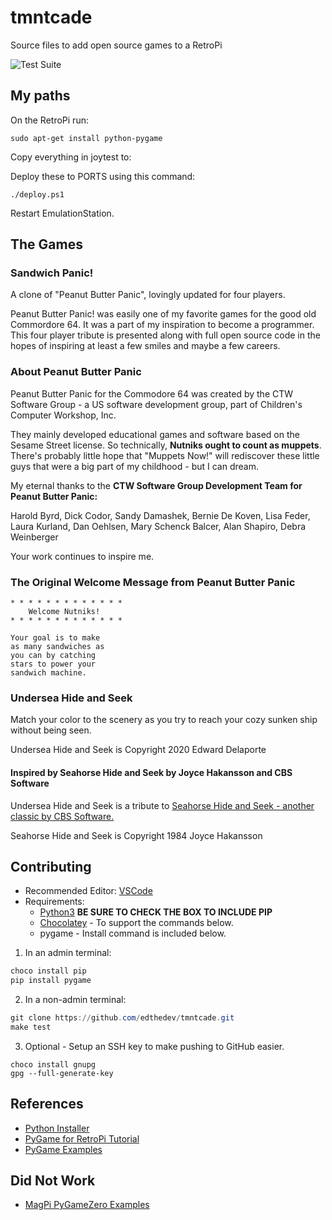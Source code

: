 # tmntcade
Source files to add open source games to a RetroPi

![Test Suite](https://github.com/edthedev/tmntcade/workflows/Test%20Suite/badge.svg)

## My paths

On the RetroPi run:
```
sudo apt-get install python-pygame
```

Copy everything in joytest to:

Deploy these to PORTS using this command:
```
./deploy.ps1
```

Restart EmulationStation.

## The Games

### Sandwich Panic!

A clone of "Peanut Butter Panic", lovingly updated for four players.

Peanut Butter Panic! was easily one of my favorite games for the good old Commordore 64.
It was a part of my inspiration to become a programmer.
This four player tribute is presented along with
full open source code in the hopes of inspiring at least a few smiles and maybe a few careers.


### About Peanut Butter Panic

Peanut Butter Panic for the Commodore 64 was created by the CTW Software Group - a US software development group, part of Children's Computer Workshop, Inc.

They mainly developed educational games and software based on the Sesame Street license. So technically, **Nutniks ought to count as muppets**. There's probably little hope that "Muppets Now!" will rediscover these little guys that were a big part of my childhood - but I can dream.

My eternal thanks to the **CTW Software Group Development Team for Peanut Butter Panic:**

Harold Byrd, Dick Codor, Sandy Damashek, Bernie De Koven,
Lisa Feder, Laura Kurland, Dan Oehlsen, Mary Schenck Balcer, Alan Shapiro, Debra Weinberger

Your work continues to inspire me.

### The Original Welcome Message from Peanut Butter Panic

```
* * * * * * * * * * * * * 
    Welcome Nutniks!
* * * * * * * * * * * * * 

Your goal is to make 
as many sandwiches as 
you can by catching
stars to power your
sandwich machine.
```

### Undersea Hide and Seek

Match your color to the scenery as you try to reach your cozy sunken ship without being seen.

Undersea Hide and Seek is Copyright 2020 Edward Delaporte

#### Inspired by Seahorse Hide and Seek by Joyce Hakansson and CBS Software

[21]: https://artsandculture.google.com/asset/video-game-commodore-64-sea-horse-hide-n-seek/WAGzMakMQ4NVgA?hl=en

Undersea Hide and Seek is a tribute to [Seahorse Hide and Seek - another classic by CBS Software.][21]

Seahorse Hide and Seek is Copyright 1984 Joyce Hakansson


## Contributing

+ Recommended Editor: [VSCode](https://code.visualstudio.com/)
+ Requirements:
  + [Python3](https://www.python.org/downloads/) **BE SURE TO CHECK THE BOX TO INCLUDE PIP**
  + [Chocolatey](https://chocolatey.org/install) - To support the commands below.
  + pygame - Install command is included below.

1. In an admin terminal:
```powershell
choco install pip
pip install pygame
```

2. In a non-admin terminal:
```powershell
git clone https://github.com/edthedev/tmntcade.git
make test
```

3. Optional - Setup an SSH key to make pushing to GitHub easier.
```
choco install gnupg
gpg --full-generate-key
```

## References

- [Python Installer][1]
- [PyGame for RetroPi Tutorial][2]
- [PyGame Examples][3]

[3]: http://programarcadegames.com/index.php?chapter=example_code
[1]: https://www.python.org/downloads/
[2]: https://robotloveskitty.tumblr.com/post/128521211646/getting-ready-for-some-raspberry-jam

## Did Not Work

- [MagPi PyGameZero Examples][4]

[4]: https://github.com/themagpimag/retro-gaming
